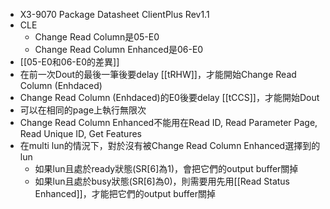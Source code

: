 - X3-9070 Package Datasheet ClientPlus Rev1.1
- CLE
	- Change Read Column是05-E0
	- Change Read Column Enhanced是06-E0
- [[05-E0和06-E0的差異]]
- 在前一次Dout的最後一筆後要delay [[tRHW]]，才能開始Change Read Column (Enhdaced)
- Change Read Column (Enhdaced)的E0後要delay [[tCCS]]，才能開始Dout
- 可以在相同的page上執行無限次
- Change Read Column Enhanced不能用在Read ID, Read Parameter Page, Read Unique ID, Get Features
- 在multi lun的情況下，對於沒有被Change Read Column Enhanced選擇到的lun
	- 如果lun且處於ready狀態(SR[6]為1)，會把它們的output buffer關掉
	- 如果lun且處於busy狀態(SR[6]為0)，則需要用先用[[Read Status Enhanced]]，才能把它們的output buffer關掉